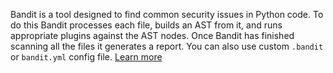 Bandit is a tool designed to find common security issues in Python code. To do this Bandit processes each file, builds an AST from it, and runs appropriate plugins against the AST nodes. Once Bandit has finished scanning all the files it generates a report. You can also use custom `.bandit` or `bandit.yml` config file. [Learn more](https://github.com/PyCQA/bandit)
